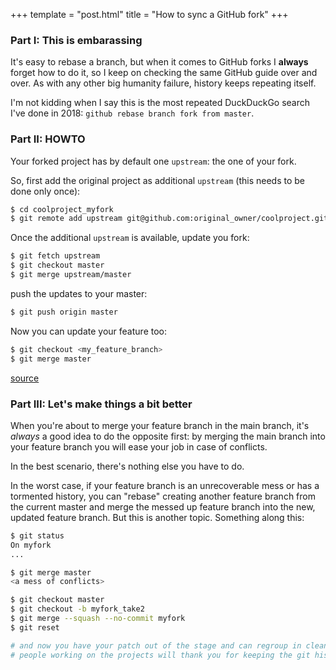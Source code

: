 +++
template = "post.html"
title = "How to sync a GitHub fork"
+++

### <a name='part_i'></a>Part I: This is embarassing

It's easy to rebase a branch, but when it comes to GitHub forks I <strong>always</strong> forget how to do it, so I keep on checking the same GitHub guide over and over. As with any other big humanity failure, history keeps repeating itself.

I'm not kidding when I say this is the most repeated DuckDuckGo search I've done in 2018: `github rebase branch fork from master`.

### <a name='part_ii'></a>Part II: HOWTO

Your forked project has by default one `upstream`: the one of your fork.

So, first add the original project as additional `upstream` (this needs to be done only once):

``` bash
$ cd coolproject_myfork
$ git remote add upstream git@github.com:original_owner/coolproject.git
```

Once the additional `upstream` is available, update you fork:
``` bash
$ git fetch upstream
$ git checkout master
$ git merge upstream/master
```

push the updates to your master:
``` bash
$ git push origin master
```

Now you can update your feature too:
``` bash
$ git checkout <my_feature_branch>
$ git merge master
```

[source](https://help.github.com/articles/syncing-a-fork)

### <a name='part_iii'></a>Part III: Let's make things a bit better

When you're about to merge your feature branch in the main branch, it's *always* a good idea to do the opposite first: by merging the main branch into your feature branch you will ease your job in case of conflicts.

In the best scenario, there's nothing else you have to do.

In the worst case, if your feature branch is an unrecoverable mess or has a tormented history, you can "rebase" creating another feature branch from the current master and merge the messed up feature branch into the new, updated feature branch. But this is another topic. Something along this:

``` bash
$ git status
On myfork
...

$ git merge master
<a mess of conflicts>

$ git checkout master
$ git checkout -b myfork_take2
$ git merge --squash --no-commit myfork
$ git reset

# and now you have your patch out of the stage and can regroup in clean commits
# people working on the projects will thank you for keeping the git history clean
```
